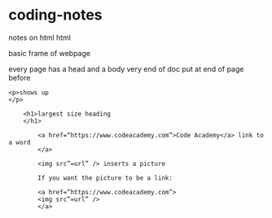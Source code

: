 # coding-notes
notes on html
html

basic frame of webpage
<!DOCTYPE html>
<html>
<head>
<title>Bananas!</title>
</head>
<body>
</body>
</html>

<!DOCTYPE html>
<html>
	<head> every page has a head and a body
		<title>title doesn’t show up on page</title>
	</head>
</html>very end of doc

<body>
</body>put at end of page before </html>

	<p>shows up
	</p>

		<h1>largest size heading
		</h1>

			<a href=“https://www.codeacademy.com”>Code Academy</a> link to a word
			</a>

			<img src”=url” /> inserts a picture

			If you want the picture to be a link:

			<a href=“https://www.codeacademy.com”>
			<img src”=url” /> 
			</a>

				
